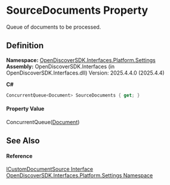 # SourceDocuments Property


Queue of documents to be processed.



## Definition
**Namespace:** <a href="a4de3d25-b44d-10c7-9f7b-6e96e612f300">OpenDiscoverSDK.Interfaces.Platform.Settings</a>  
**Assembly:** OpenDiscoverSDK.Interfaces (in OpenDiscoverSDK.Interfaces.dll) Version: 2025.4.4.0 (2025.4.4)

**C#**
``` C#
ConcurrentQueue<Document> SourceDocuments { get; }
```



#### Property Value
ConcurrentQueue(<a href="1ada9969-add0-f951-f601-f7107618fb9d">Document</a>)

## See Also


#### Reference
<a href="2f1724b9-5f01-5a9b-a604-10e09fa0d67a">ICustomDocumentSource Interface</a>  
<a href="a4de3d25-b44d-10c7-9f7b-6e96e612f300">OpenDiscoverSDK.Interfaces.Platform.Settings Namespace</a>  

